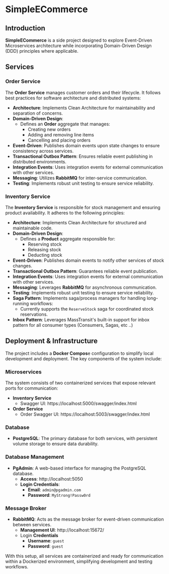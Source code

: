 # SimpleECommerce

## Introduction
**SimpleECommerce** is a side project designed to explore Event-Driven Microservices architecture while incorporating Domain-Driven Design (DDD) principles where applicable.

## Services

### Order Service
The **Order Service** manages customer orders and their lifecycle. It follows best practices for software architecture and distributed systems:
* **Architecture**: Implements Clean Architecture for maintainability and separation of concerns.
* **Domain-Driven Design**:
  * Defines an **Order** aggregate that manages:
    *  Creating new orders
    *  Adding and removing line items
    *  Cancelling and placing orders
*  **Event-Driven**: Publishes domain events upon state changes to ensure consistency across services.
*  **Transactional Outbox Pattern**: Ensures reliable event publishing in distributed environments.
*  **Integration Events**: Uses integration events for external communication with other services.
*  **Messaging**: Utilizes **RabbitMQ** for inter-service communication.
* **Testing**: Implements robust unit testing to ensure service reliability.

### Inventory Service
The **Inventory Service** is responsible for stock management and ensuring product availability. It adheres to the following principles:
* **Architecture**: Implements Clean Architecture for structured and maintainable code.
* **Domain-Driven Design**:
  * Defines a **Product** aggregate responsible for:
    * Reserving stock
    * Releasing stock
    * Deducting stock
* **Event-Driven**: Publishes domain events to notify other services of stock changes.
* **Transactional Outbox Pattern**: Guarantees reliable event publication.
* **Integration Events**: Uses integration events for external communication with other services.
* **Messaging**: Leverages **RabbitMQ** for asynchronous communication.
* **Testing**: Implements robust unit testing to ensure service reliability.
* **Saga Pattern**: Implements saga/process managers for handling long-running workflows:
  * Currently supports the `ReserveStock` saga for coordinated stock reservations.
* **Inbox Pattern**: Leverages MassTransit's built-in support for inbox pattern for all consumer types (Consumers, Sagas, etc ..)

## Deployment & Infrastructure
The project includes a **Docker Compos**e configuration to simplify local development and deployment. The key components of the system include:

### Microservices
The system consists of two containerized services that expose relevant ports for communication:
* **Inventory Service**
  * Swagger UI: https://localhost:5000/swagger/index.html
* **Order Service**
  * Order Swagger UI: https://localhost:5003/swagger/index.html

### Database
* **PostgreSQL**: The primary database for both services, with persistent volume storage to ensure data durability.

### Database Management
* **PgAdmin**: A web-based interface for managing the PostgreSQL database.
  * **Access**: http://localhost:5050
  * **Login Credentials**:
    * **Email**: `admin@pgadmin.com`
    * **Password**: `MyStrong!Passw0rd`

### Message Broker
* **RabbitMQ**: Acts as the message broker for event-driven communication between services.
  * **Management UI**: http://localhost:15672/
  * Login **Credentials**
    * **Username**: `guest`
    * **Password**: `guest`

With this setup, all services are containerized and ready for communication within a Dockerized environment, simplifying development and testing workflows.
